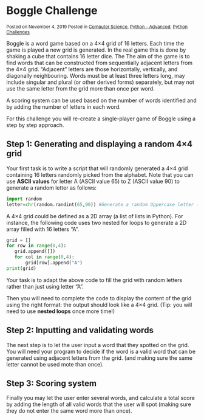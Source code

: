 # Boggle Challenge

<sub>Posted on November 4, 2019 Posted in
[Computer Science](https://www.101computing.net/category/computer-science/),
[Python - Advanced](https://www.101computing.net/category/python-advanced/),
[Python Challenges](https://www.101computing.net/category/python-challenges/)</sub>

Boggle is a word game based on a 4×4 grid of 16 letters. Each time the game is played a
new grid is generated. In the real game this is done by shaking a cube that contains 16
letter dice. The The aim of the game is to find words that can be constructed from
sequentially adjacent letters from the 4×4 grid. “Adjacent” letters are those
horizontally, vertically, and diagonally neighbouring. Words must be at least three
letters long, may include singular and plural (or other derived forms) separately, but
may not use the same letter from the grid more than once per word.

A scoring system can be used based on the number of words identified and by adding the
number of letters in each word.

For this challenge you will re-create a single-player game of Boggle using a step by
step approach.

## Step 1: Generating and displaying a random 4×4 grid

Your first task is to write a script that will randomly generated a 4×4 grid containing
16 letters randomly picked from the alphabet. Note that you can use **ASCII values** for
letter A (ASCII value 65) to Z (ASCII value 90) to generate a random letter as follows:

```python
import random
letter=chr(random.randint(65,90)) #Generate a random Uppercase letter (based on ASCII code)
```

A 4×4 grid could be defined as a 2D array (a list of lists in Python). For instance, the
following code uses two nested for loops to generate a 2D array filled with 16 letters
“A”.

```python
grid = []
for row in range(0,4):
   grid.append([])
   for col in range(0,4):
       grid[row].append("A")
print(grid)
```

Your task is to adapt the above code to fill the grid with random letters rather than
just using letter “A”.

Then you will need to complete the code to display the content of the grid using the
right format: the output should look like a 4×4 grid. (Tip: you will need to use
**nested loops** once more time!)

## Step 2: Inputting and validating words

The next step is to let the user input a word that they spotted on the grid. You will
need your program to decide if the word is a valid word that can be generated using
adjacent letters from the grid. (and making sure the same letter cannot be used mote
than once).

## Step 3: Scoring system

Finally you may let the user enter several words, and calculate a total score by adding
the length of all valid words that the user will spot (making sure they do not enter the
same word more than once).
